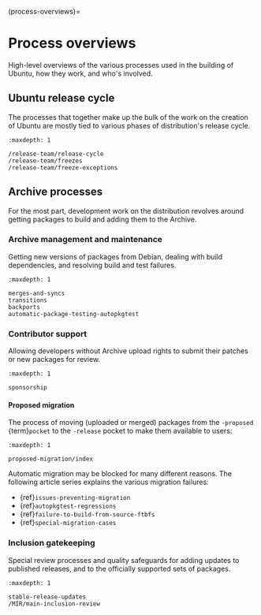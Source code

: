 (process-overviews)=
# Process overviews

High-level overviews of the various processes used in the building of Ubuntu, how they work, and who's involved.


## Ubuntu release cycle

The processes that together make up the bulk of the work on the creation of Ubuntu are mostly tied to various phases of distribution's release cycle.

```{toctree}
:maxdepth: 1

/release-team/release-cycle
/release-team/freezes
/release-team/freeze-exceptions
```


## Archive processes

For the most part, development work on the distribution revolves around getting packages to build and adding them to the Archive.


### Archive management and maintenance

Getting new versions of packages from Debian, dealing with build dependencies, and resolving build and test failures.

```{toctree}
:maxdepth: 1

merges-and-syncs
transitions
backports
automatic-package-testing-autopkgtest
```


### Contributor support

Allowing developers without Archive upload rights to submit their patches or new packages for review.

```{toctree}
:maxdepth: 1

sponsorship
```


#### Proposed migration

The process of moving (uploaded or merged) packages from the `-proposed` {term}`pocket` to the `-release` pocket to make them available to users:

```{toctree}
:maxdepth: 1

proposed-migration/index
```

Automatic migration may be blocked for many different reasons. The following article series explains the various migration failures:

* {ref}`issues-preventing-migration`
* {ref}`autopkgtest-regressions`
* {ref}`failure-to-build-from-source-ftbfs`
* {ref}`special-migration-cases`


### Inclusion gatekeeping

Special review processes and quality safeguards for adding updates to published releases, and to the officially supported sets of packages.

```{toctree}
:maxdepth: 1

stable-release-updates
/MIR/main-inclusion-review
```

